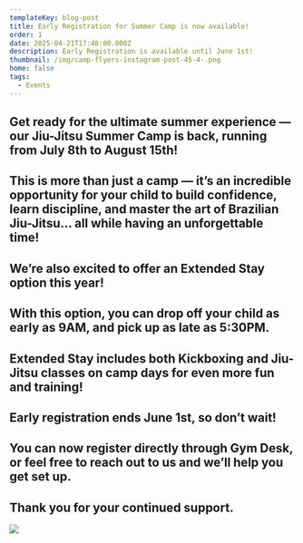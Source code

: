 ```yaml
---
templateKey: blog-post
title: Early Registration for Summer Camp is now available!
order: 1
date: 2025-04-21T17:48:00.000Z
description: Early Registration is available until June 1st!
thumbnail: /img/camp-flyers-instagram-post-45-4-.png
home: false
tags:
  - Events
---
```

## Get ready for the ultimate summer experience — our Jiu-Jitsu Summer Camp is back, running from July 8th to August 15th!

## This is more than just a camp — it’s an incredible opportunity for your child to build confidence, learn discipline, and master the art of Brazilian Jiu-Jitsu… all while having an unforgettable time!

## We’re also excited to offer an Extended Stay option this year!

## With this option, you can drop off your child as early as 9AM, and pick up as late as 5:30PM.

## Extended Stay includes both Kickboxing and Jiu-Jitsu classes on camp days for even more fun and training!

## Early registration ends June 1st, so don’t wait!

## You can now register directly through Gym Desk, or feel free to reach out to us and we’ll help you get set up.

## Thank you for your continued support.

![](/img/camp-flyers-instagram-post-45-5-.png)
